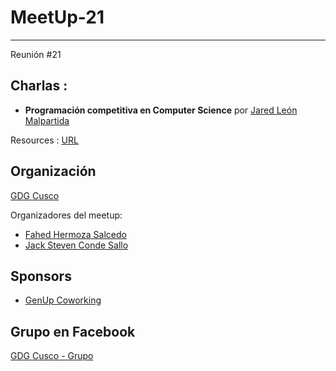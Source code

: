 # MeetUp-21
-----
Reunión #21

## Charlas :

- **Programación competitiva en Computer Science**  por [Jared León Malpartida](https://web.facebook.com/jaredleonmalpartida) 

Resources : [URL](https://drive.google.com/open?id=1-ZXrQxcF_A6UNZxjSRnSbdH6-SUxyfia)


## Organización 
[GDG Cusco](https://github.com/GDG-Cusco)

Organizadores del meetup:

- [Fahed Hermoza Salcedo](https://www.facebook.com/fahed19)
- [Jack Steven Conde Sallo](https://www.facebook.com/jhacksteven.condesallo)

## Sponsors
 - [GenUp Coworking](https://www.facebook.com/coworking.cusco/)

## Grupo en Facebook 
[GDG Cusco - Grupo](https://www.facebook.com/gdgcusco/)





